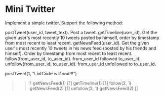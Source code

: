 Mini Twitter
==============

Implement a simple twitter. Support the following method:

postTweet(user_id, tweet_text). Post a tweet.
getTimeline(user_id). Get the given user's most recently 10 tweets posted by himself, order by timestamp from most recent to least recent.
getNewsFeed(user_id). Get the given user's most recently 10 tweets in his news feed (posted by his friends and himself). Order by timestamp from most recent to least recent.
follow(from_user_id, to_user_id). from_user_id followed to_user_id.
unfollow(from_user_id, to_user_id). from_user_id unfollowed to to_user_id.

postTweet(1, "LintCode is Good!!!")
>> 1
getNewsFeed(1)
>> [1]
getTimeline(1)
>> [1]
follow(2, 1)
getNewsFeed(2)
>> [1]
unfollow(2, 1)
getNewsFeed(2)
>> []
